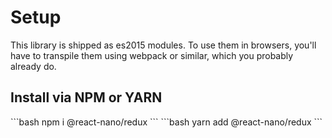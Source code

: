 # Setup

This library is shipped as es2015 modules. To use them in browsers, you'll have to transpile them using webpack or similar, which you probably already do.

## Install via NPM or YARN

<code-group>
<code-block title="NPM" active>
```bash
npm i @react-nano/redux
```
</code-block>

<code-block title="YARN">
```bash
yarn add @react-nano/redux
```
</code-block>
</code-group>

